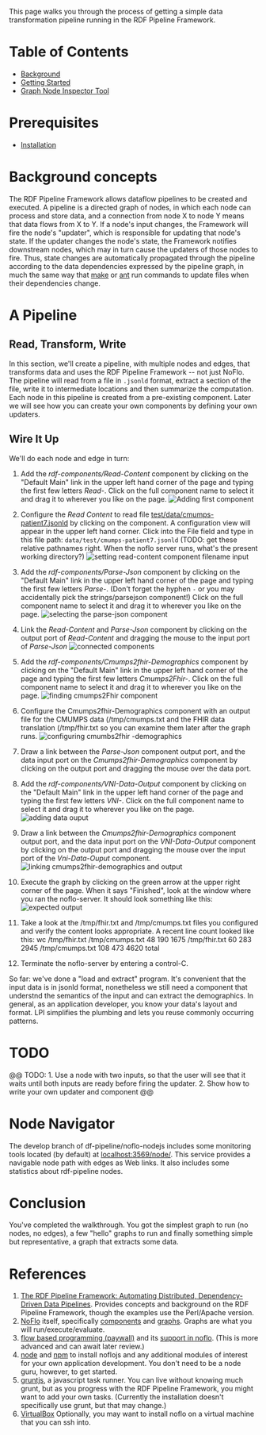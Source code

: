 This page walks you through the process of getting a simple data transformation pipeline running in the RDF Pipeline Framework.

# Table of Contents

 * [Background](#background-concepts)
 * [Getting Started](#getting-started)
 * [Graph Node Inspector Tool](#node-navigator)


# Prerequisites
* [Installation](./Installation) 

# Background concepts

The RDF Pipeline Framework allows dataflow pipelines to be created and executed.  A pipeline is a directed graph of nodes, in which each node can process and store data, and a connection from node X to node Y means that data flows from X to Y.  If a node's input changes, the Framework will fire the node's "updater", which is responsible for updating that node's state.  If the updater changes the node's state, the Framework notifies downstream nodes, which may in turn cause the updaters of those nodes to fire.  Thus, state changes are automatically propagated through the pipeline according to the data dependencies expressed by the pipeline graph, in much the same way that [make](https://en.wikipedia.org/wiki/Make_(software)) or [ant](https://en.wikipedia.org/wiki/Apache_Ant) run commands to update files when their dependencies change.

# A Pipeline  

## Read, Transform, Write

In this section, we'll create a pipeline, with multiple nodes and edges, that transforms data and uses the RDF Pipeline Framework -- not just NoFlo.   The pipeline will read from a file in `.jsonld` format, extract a section of the file, write it to intermediate locations and then summarize the computation.  Each node in this pipeline is created from a pre-existing component.  Later we will see how you can create your own components by defining your own updaters. 

## Wire It Up

We'll do each node and edge in turn:

1. Add the _rdf-components/Read-Content_ component by clicking on the "Default Main" link in the upper left hand corner of the page and typing the first few letters _Read-_.  Click on the full component name to select it and drag it to wherever you like on the page.
![Adding first component](images/Add-Read-Content-Component.png)

2. Configure the _Read Content_ to read file [test/data/cmumps-patient7.jsonld](https://github.com/rdf-pipeline/translators/blob/master/data/fake_cmumps/patient-7/cmumps-patient7.jsonld)  by clicking on the component.
A configuration view will appear in the upper left hand corner.  Click into the File field and type in this file path: `data/test/cmumps-patient7.jsonld` (TODO: get these relative pathnames right. When the noflo server runs, what's the present working directory?)
![setting read-content component filename input](images/Set-Read-Content-File.png)

3. Add the _rdf-components/Parse-Json_ component by clicking on the "Default Main" link in the upper left hand corner of the page and typing the first few letters _Parse-_. (Don't forget the hyphen `-` or you may accidentally pick the strings/parsejson component!)   Click on the full component name to select it and drag it to wherever you like on the page.
![selecting the parse-json component](images/Add-Parse-Json-Component.png)

4. Link the _Read-Content_ and _Parse-Json_ component by clicking on the output port of _Read-Content_ and dragging the mouse to the input port of _Parse-Json_
![connected components](images/Link-Read-Content-Parse-Json.png)

5. Add the _rdf-components/Cmumps2fhir-Demographics_ component by clicking on the "Default Main" link in the upper left hand corner of the page and typing the first few letters _Cmumps2Fhir-_.  Click on the full component name to select it and drag it to wherever you like on the page.
![finding cmumps2Fhir component](images/Add-Cmumps2Fhir-Demographics.png)

6. Configure the Cmumps2fhir-Demographics component with an output file for the CMUMPS data (/tmp/cmumps.txt and the FHIR data translation (/tmp/fhir.txt so you can examine them later after the graph runs.
![configuring cmumbs2fhir -demographics](images/Configure-Cmumps2fhir-Demographics.png)

7. Draw a link between the _Parse-Json_ component output port, and the data input port on the _Cmumps2fhir-Demographics_ component by clicking on the output port and dragging the mouse over the data port.

8. Add the _rdf-components/VNI-Data-Output_ component by clicking on the "Default Main" link in the upper left hand corner of the page and typing the first few letters _VNI-_.  Click on the full component name to select it and drag it to wherever you like on the page.
![adding data ouput](images/Add-Vni-Data-Output-Component.png)

9. Draw a link between the _Cmumps2fhir-Demographics_ component output port, and the data input port on the _VNI-Data-Output_ component by clicking on the output port and dragging the mouse over the input port of the _Vni-Data-Ouput_ component.
![linking cmumps2fhir-demographics and output](images/Cmumps2Fhir-graph.png)

10. Execute the graph by clicking on the green arrow at the upper right corner of the page.   When it says "Finished", look at the window where you ran the noflo-server.  It should look something like this: 
![expected output](images/Expected-Demographic-Output.png)

11. Take a look at the /tmp/fhir.txt and /tmp/cmumps.txt files you configured and verify the content looks appropriate.  A recent line count looked like this: 
wc /tmp/fhir.txt /tmp/cmumps.txt 
      48     190    1675 /tmp/fhir.txt
      60     283    2945 /tmp/cmumps.txt
     108     473    4620 total

12. Terminate the noflo-server by entering a control-C.

So far: we've done a "load and extract" program. It's convenient that the input data is in jsonld format, nonetheless we still need a component that understnd the semantics of the input and can extract the demographics. In general, as an application developer, you know your data's layout and format.
LPI simplifies the plumbing and lets you reuse commonly occurring patterns.

# TODO
@@ TODO: 1. Use a node with two inputs, so that the user will see that it waits until both inputs are ready before firing the updater.  2. Show how to write your own updater and component @@

# Node Navigator

The develop branch of df-pipeline/noflo-nodejs includes some monitoring tools located (by default) at [localhost:3569/node/](http://localhost:3569/node/). This service provides a navigable node path with edges as Web links. It also includes some statistics about rdf-pipeline nodes.

# Conclusion

You've completed the walkthrough. You got the simplest graph to run (no nodes, no edges), a few "hello" graphs to run and finally something simple but representative, a graph that extracts some data.

# References
1. [The RDF Pipeline Framework: Automating Distributed, Dependency-Driven Data Pipelines](http://dbooth.org/2013/dils/pipeline/Booth_pipeline.pdf).  Provides concepts and background on the RDF Pipeline Framework, though the examples use the Perl/Apache version.
5. [NoFlo](http://noflojs.org/documentation/) itself, specifically [components](http://noflojs.org/documentation/components/) and [graphs](http://noflojs.org/documentation/json/). Graphs are what you will run/execute/evaluate.
4. [flow based programming (paywall)](https://www.amazon.com/dp/B004PLO66O) and its [support in noflo](http://www.jpaulmorrison.com/fbp/noflo.html).
   (This is more advanced and can await later review.)
2. [node](https://nodejs.org/) and [npm](https://www.npmjs.com/) to install noflojs and any additional modules of interest for your own application development. You don't need to be a node guru, however, to get started.
3. [gruntjs](http://gruntjs.com/), a javascript task runner. You can live without knowing much grunt, but as you progress with the RDF Pipeline Framework, you might want to add your own tasks. (Currently the installation doesn't specifically use grunt, but that may change.)
6. [VirtualBox](http://www.virtualbox.org/) Optionally, you may want to install noflo on a virtual machine that you can ssh into.
